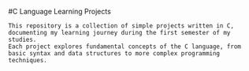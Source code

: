 #C Language Learning Projects

    This repository is a collection of simple projects written in C, documenting my learning journey during the first semester of my studies. 
    Each project explores fundamental concepts of the C language, from basic syntax and data structures to more complex programming techniques.

